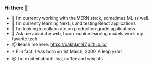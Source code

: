 ### Hi there 👋


- 🔭 I’m currently working with the MERN stack, sometimes ML as well.
- 🌱 I’m currently learning Next.js and testing React applications.
- 👯 I’m looking to collaborate on production-grade applications.
- 💬 Ask me about the web, how machine learning models work, my favorite tech.
- 📫 Reach me here: https://oakhtar147.github.io/ 
- ⚡ Fun fact: I was born on 1st March, 2000. A leap year! 
- 😆 I'm excited about: Tea, coffee and weights

